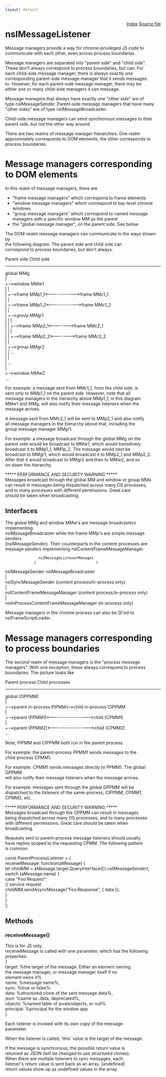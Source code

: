 ```yaml
---
layout: default
---
```

<div class='links' style='float:right'><a href="../index.html">Index</a>
<a href="http://dxr.mozilla.org/mozilla-central/source/dom/base/nsIMessageManager.idl">Source file</a>
</div>

# nsIMessageListener #
  
Message managers provide a way for chrome-privileged JS code to  
communicate with each other, even across process boundaries.  
  
Message managers are separated into "parent side" and "child side".  
These don't always correspond to process boundaries, but can.  For  
each child-side message manager, there is always exactly one  
corresponding parent-side message manager that it sends messages  
to.  However, for each parent-side message manager, there may be  
either one or many child-side managers it can message.  
  
Message managers that always have exactly one "other side" are of  
type nsIMessageSender.  Parent-side message managers that have many  
"other sides" are of type nsIMessageBroadcaster.  
  
Child-side message managers can send synchronous messages to their  
parent side, but not the other way around.  
  
There are two realms of message manager hierarchies.  One realm  
approximately corresponds to DOM elements, the other corresponds to  
process boundaries.  
  
Message managers corresponding to DOM elements  
==============================================  
  
In this realm of message managers, there are  
 - "frame message managers" which correspond to frame elements  
 - "window message managers" which correspond to top-level chrome  
   windows  
 - "group message managers" which correspond to named message  
   managers with a specific window MM as the parent  
 - the "global message manager", on the parent side.  See below.  
  
The DOM-realm message managers can communicate in the ways shown by  
the following diagram.  The parent side and child side can  
correspond to process boundaries, but don't always.  
  
 Parent side                         Child side  
-------------                       ------------  
 global MMg  
  |  
  +-->window MMw1  
  |    |  
  |    +-->frame MMp1_1<------------>frame MMc1_1  
  |    |  
  |    +-->frame MMp1_2<------------>frame MMc1_2  
  |    |  
  |    +-->group MMgr1  
  |    |    |  
  |    |    +-->frame MMp2_1<------->frame MMc2_1  
  |    |    |  
  |    |    +-->frame MMp2_2<------->frame MMc2_2  
  |    |  
  |    +-->group MMgr2  
  |    |    ...  
  |    |  
  |    ...  
  |  
  +-->window MMw2  
  ...  
  
For example: a message sent from MMc1_1, from the child side, is  
sent only to MMp1_1 on the parent side.  However, note that all  
message managers in the hierarchy above MMp1_1, in this diagram  
MMw1 and MMg, will also notify their message listeners when the  
message arrives.  
  
A message sent from MMc2_1 will be sent to MMp2_1 and also notify  
all message managers in the hierarchy above that, including the  
group message manager MMgr1.  
  
For example: a message broadcast through the global MMg on the  
parent side would be broadcast to MMw1, which would transitively  
broadcast it to MMp1_1, MM1p_2.  The message would next be  
broadcast to MMgr1, which would broadcast it to MMp2_1 and MMp2_2.  
After that it would broadcast to MMgr2 and then to MMw2, and so  
on down the hierarchy.  
  
  ***** PERFORMANCE AND SECURITY WARNING *****  
Messages broadcast through the global MM and window or group MMs  
can result in messages being dispatched across many OS processes,  
and to many processes with different permissions.  Great care  
should be taken when broadcasting.  
  
Interfaces  
----------  
  
The global MMg and window MMw's are message broadcasters implementing  
nsIMessageBroadcaster while the frame MMp's are simple message senders  
(nsIMessageSender). Their counterparts in the content processes are  
message senders implementing nsIContentFrameMessageManager.  
  
                   nsIMessageListenerManager  
                 /                           \  
nsIMessageSender                               nsIMessageBroadcaster  
      |  
nsISyncMessageSender (content process/in-process only)  
      |  
nsIContentFrameMessageManager (content process/in-process only)  
      |  
nsIInProcessContentFrameMessageManager (in-process only)  
  
  
Message managers in the chrome process can also be QI'ed to nsIFrameScriptLoader.  
  
  
Message managers corresponding to process boundaries  
====================================================  
  
The second realm of message managers is the "process message  
managers".  With one exception, these always correspond to process  
boundaries.  The picture looks like  
  
 Parent process                      Child processes  
----------------                    -----------------  
 global (GPPMM)  
  |  
  +-->parent in-process PIPMM<-->child in-process CIPPMM  
  |  
  +-->parent (PPMM1)<------------------>child (CPMM1)  
  |  
  +-->parent (PPMM2)<------------------>child (CPMM2)  
  ...  
  
Note, PIPMM and CIPPMM both run in the parent process.  
  
For example: the parent-process PPMM1 sends messages to the  
child-process CPMM1.  
  
For example: CPMM1 sends messages directly to PPMM1. The global GPPMM  
will also notify their message listeners when the message arrives.  
  
For example: messages sent through the global GPPMM will be  
dispatched to the listeners of the same-process, CIPPMM, CPMM1,  
CPMM2, etc.  
  
  ***** PERFORMANCE AND SECURITY WARNING *****  
Messages broadcast through the GPPMM can result in messages  
being dispatched across many OS processes, and to many processes  
with different permissions.  Great care should be taken when  
broadcasting.  
  
Requests sent to parent-process message listeners should usually  
have replies scoped to the requesting CPMM.  The following pattern  
is common  
  
 const ParentProcessListener = {  
   receiveMessage: function(aMessage) {  
     let childMM = aMessage.target.QueryInterface(Ci.nsIMessageSender);  
     switch (aMessage.name) {  
     case "Foo:Request":  
       // service request  
       childMM.sendAsyncMessage("Foo:Response", { data });  
     }  
   }  
 };  
  

## Methods ##

### receiveMessage() ###
  
This is for JS only.  
receiveMessage is called with one parameter, which has the following  
properties:  
  {  
    target:    %the target of the message. Either an element owning  
                the message manager, or message manager itself if no  
                element owns it%  
    name:      %message name%,  
    sync:      %true or false%.  
    data:      %structured clone of the sent message data%,  
    json:      %same as .data, deprecated%,  
    objects:   %named table of jsvals/objects, or null%  
    principal: %principal for the window app  
  }  
  
Each listener is invoked with its own copy of the message  
parameter.  
  
When the listener is called, 'this' value is the target of the message.  
  
If the message is synchronous, the possible return value is  
returned as JSON (will be changed to use structured clones).  
When there are multiple listeners to sync messages, each  
listener's return value is sent back as an array.  |undefined|  
return values show up as undefined values in the array.  
  
